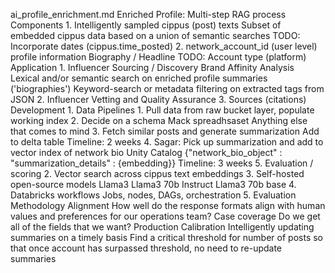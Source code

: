 ai_profile_enrichment.md
	Enriched Profile: Multi-step RAG process
		Components
			1. Intelligently sampled cippus (post) texts
				Subset of embedded cippus data based on a union of semantic searches
				TODO: Incorporate dates (cippus.time_posted)
			2. network_account_id (user level) profile information
				Biography / Headline
				TODO: Account type (platform)
		Application
			1. Influencer Sourcing / Discovery
				Brand Affinity Analysis
				Lexical and/or semantic search on enriched profile summaries ('biographies')
				Keyword-search or metadata filtering on extracted tags from JSON
			2. Influencer Vetting and Quality Assurance
			3. Sources (citations)
		Development
			1. Data Pipelines
				1. Pull data from raw bucket layer, populate working index
				2. Decide on a schema
					Mack spreadhsaset
					Anything else that comes to mind
				3. Fetch similar posts and generate summarization
					Add to delta table
					Timeline: 2 weeks
				4. Sagar: Pick up summarization and add to vector index of network bio
					Unity Catalog
					{"network_bio_object" : "summarization_details" : {embedding}}
					Timeline: 3 weeks
				5. Evaluation / scoring
			2. Vector search across cippus text embeddings
			3. Self-hosted open-source models
				Llama3
					Llama3 70b Instruct
					Llama3 70b base
			4. Databricks workflows
				Jobs, nodes, DAGs, orchestration
			5. Evaluation Methodology
				Alignment
					How well do the response formats align with human values and preferences for our operations team?
				Case coverage
					Do we get all of the fields that we want?
		Production
			Calibration
				Intelligently updating summaries on a timely basis
				Find a critical threshold for number of posts so that once account has surpassed threshold, no need to re-update summaries

